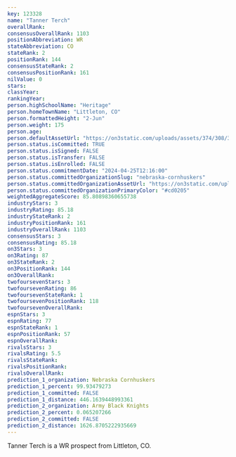 ```yaml
---
key: 123328
name: "Tanner Terch"
overallRank: 
consensusOverallRank: 1103
positionAbbreviation: WR
stateAbbreviation: CO
stateRank: 2
positionRank: 144
consensusStateRank: 2
consensusPositionRank: 161
nilValue: 0
stars: 
classYear: 
rankingYear: 
person.highSchoolName: "Heritage"
person.homeTownName: "Littleton, CO"
person.formattedHeight: "2-Jun"
person.weight: 175
person.age: 
person.defaultAssetUrl: "https://on3static.com/uploads/assets/374/308/308374.jpeg"
person.status.isCommitted: TRUE
person.status.isSigned: FALSE
person.status.isTransfer: FALSE
person.status.isEnrolled: FALSE
person.status.commitmentDate: "2024-04-25T12:16:00"
person.status.committedOrganizationSlug: "nebraska-cornhuskers"
person.status.committedOrganizationAssetUrl: "https://on3static.com/uploads/assets/86/150/150086.svg"
person.status.committedOrganizationPrimaryColor: "#cd0205"
weightedAggregateScore: 85.80898360655738
industryStars: 3
industryRating: 85.18
industryStateRank: 2
industryPositionRank: 161
industryOverallRank: 1103
consensusStars: 3
consensusRating: 85.18
on3Stars: 3
on3Rating: 87
on3StateRank: 2
on3PositionRank: 144
on3OverallRank: 
twofoursevenStars: 3
twofoursevenRating: 86
twofoursevenStateRank: 1
twofoursevenPositionRank: 118
twofoursevenOverallRank: 
espnStars: 3
espnRating: 77
espnStateRank: 1
espnPositionRank: 57
espnOverallRank: 
rivalsStars: 3
rivalsRating: 5.5
rivalsStateRank: 
rivalsPositionRank: 
rivalsOverallRank: 
prediction_1_organization: Nebraska Cornhuskers
prediction_1_percent: 99.93479273
prediction_1_committed: FALSE
prediction_1_distance: 446.1639448993361
prediction_2_organization: Army Black Knights
prediction_2_percent: 0.065207266
prediction_2_committed: FALSE
prediction_2_distance: 1626.8705222935669
---
```

Tanner Terch is a WR prospect from Littleton, CO.